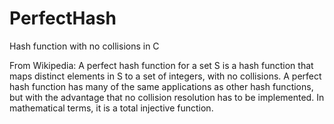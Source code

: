 # PerfectHash
Hash function with no collisions in C

From Wikipedia: 
A perfect hash function for a set S is a hash function that maps distinct elements in S to a set of integers, with no collisions. A perfect hash function has many of the same applications as other hash functions, but with the advantage that no collision resolution has to be implemented. In mathematical terms, it is a total injective function.

